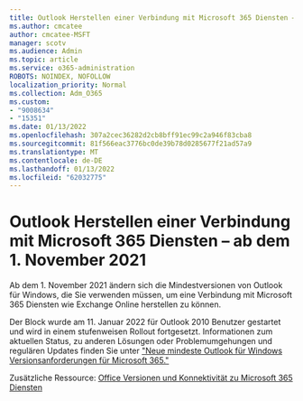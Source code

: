 ```yaml
---
title: Outlook Herstellen einer Verbindung mit Microsoft 365 Diensten – ab dem 1. November 2021
ms.author: cmcatee
author: cmcatee-MSFT
manager: scotv
ms.audience: Admin
ms.topic: article
ms.service: o365-administration
ROBOTS: NOINDEX, NOFOLLOW
localization_priority: Normal
ms.collection: Adm_O365
ms.custom:
- "9008634"
- "15351"
ms.date: 01/13/2022
ms.openlocfilehash: 307a2cec36282d2cb8bff91ec99c2a946f83cba8
ms.sourcegitcommit: 81f566eac3776bc0de39b78d0285677f21ad57a9
ms.translationtype: MT
ms.contentlocale: de-DE
ms.lasthandoff: 01/13/2022
ms.locfileid: "62032775"
---
```

# <a name="outlook-connecting-to-microsoft-365-services---starting-on-november-1-2021"></a>Outlook Herstellen einer Verbindung mit Microsoft 365 Diensten – ab dem 1. November 2021

Ab dem 1. November 2021 ändern sich die Mindestversionen von Outlook für Windows, die Sie verwenden müssen, um eine Verbindung mit Microsoft 365 Diensten wie Exchange Online herstellen zu können.

Der Block wurde am 11. Januar 2022 für Outlook 2010 Benutzer gestartet und wird in einem stufenweisen Rollout fortgesetzt. Informationen zum aktuellen Status, zu anderen Lösungen oder Problemumgehungen und regulären Updates finden Sie unter ["Neue mindeste Outlook für Windows Versionsanforderungen für Microsoft 365."](https://techcommunity.microsoft.com/t5/microsoft-365-blog/new-minimum-outlook-for-windows-version-requirements-for/ba-p/2684142)

Zusätzliche Ressource: [Office Versionen und Konnektivität zu Microsoft 365 Diensten](https://docs.microsoft.com/deployoffice/endofsupport/microsoft-365-services-connectivity)
